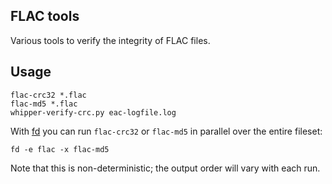 ## FLAC tools

Various tools to verify the integrity of FLAC files.

## Usage

    flac-crc32 *.flac
    flac-md5 *.flac
    whipper-verify-crc.py eac-logfile.log

With [fd] you can run `flac-crc32` or `flac-md5` in parallel over the entire fileset:

    fd -e flac -x flac-md5

Note that this is non-deterministic; the output order will vary with each run.

[fd]: https://github.com/sharkdp/fd
